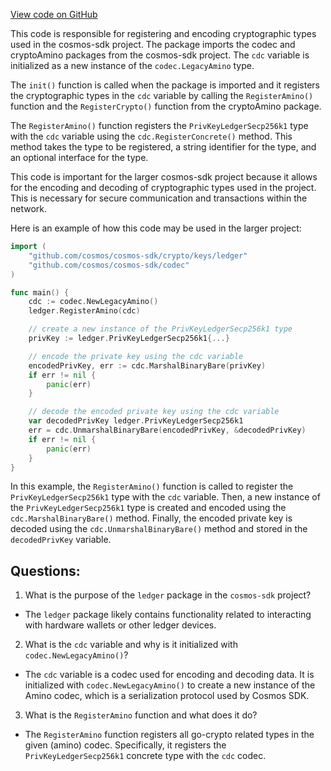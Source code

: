 [View code on GitHub](https://github.com/cosmos/cosmos-sdk.git/crypto/ledger/amino.go)

This code is responsible for registering and encoding cryptographic types used in the cosmos-sdk project. The package imports the codec and cryptoAmino packages from the cosmos-sdk project. The `cdc` variable is initialized as a new instance of the `codec.LegacyAmino` type.

The `init()` function is called when the package is imported and it registers the cryptographic types in the `cdc` variable by calling the `RegisterAmino()` function and the `RegisterCrypto()` function from the cryptoAmino package. 

The `RegisterAmino()` function registers the `PrivKeyLedgerSecp256k1` type with the `cdc` variable using the `cdc.RegisterConcrete()` method. This method takes the type to be registered, a string identifier for the type, and an optional interface for the type. 

This code is important for the larger cosmos-sdk project because it allows for the encoding and decoding of cryptographic types used in the project. This is necessary for secure communication and transactions within the network. 

Here is an example of how this code may be used in the larger project:

```go
import (
    "github.com/cosmos/cosmos-sdk/crypto/keys/ledger"
    "github.com/cosmos/cosmos-sdk/codec"
)

func main() {
    cdc := codec.NewLegacyAmino()
    ledger.RegisterAmino(cdc)

    // create a new instance of the PrivKeyLedgerSecp256k1 type
    privKey := ledger.PrivKeyLedgerSecp256k1{...}

    // encode the private key using the cdc variable
    encodedPrivKey, err := cdc.MarshalBinaryBare(privKey)
    if err != nil {
        panic(err)
    }

    // decode the encoded private key using the cdc variable
    var decodedPrivKey ledger.PrivKeyLedgerSecp256k1
    err = cdc.UnmarshalBinaryBare(encodedPrivKey, &decodedPrivKey)
    if err != nil {
        panic(err)
    }
}
``` 

In this example, the `RegisterAmino()` function is called to register the `PrivKeyLedgerSecp256k1` type with the `cdc` variable. Then, a new instance of the `PrivKeyLedgerSecp256k1` type is created and encoded using the `cdc.MarshalBinaryBare()` method. Finally, the encoded private key is decoded using the `cdc.UnmarshalBinaryBare()` method and stored in the `decodedPrivKey` variable.
## Questions: 
 1. What is the purpose of the `ledger` package in the `cosmos-sdk` project?
- The `ledger` package likely contains functionality related to interacting with hardware wallets or other ledger devices.

2. What is the `cdc` variable and why is it initialized with `codec.NewLegacyAmino()`?
- The `cdc` variable is a codec used for encoding and decoding data. It is initialized with `codec.NewLegacyAmino()` to create a new instance of the Amino codec, which is a serialization protocol used by Cosmos SDK.

3. What is the `RegisterAmino` function and what does it do?
- The `RegisterAmino` function registers all go-crypto related types in the given (amino) codec. Specifically, it registers the `PrivKeyLedgerSecp256k1` concrete type with the `cdc` codec.